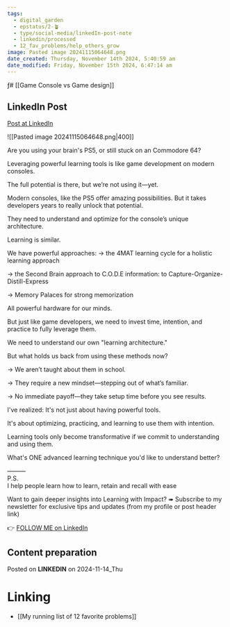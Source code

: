 ```yaml
---
tags:
  - digital_garden
  - epstatus/2-🪴
  - type/social-media/linkedIn-post-note
  - linkedin/processed
  - 12_fav_problems/help_others_grow
image: Pasted image 20241115064648.png
date_created: Thursday, November 14th 2024, 5:40:59 am
date_modified: Friday, November 15th 2024, 6:47:14 am
---
```

ƒ# [[Game Console vs Game design]]
## LinkedIn Post
[Post at LinkedIn](https://www.linkedin.com/posts/sebastiankamilli_are-you-using-your-brains-ps5-or-still-activity-7262721035882442754-dBHD?utm_source=share&utm_medium=member_desktop)

![[Pasted image 20241115064648.png|400]]  

Are you using your brain's PS5, or still stuck on an Commodore 64?

Leveraging powerful learning tools is like game development on modern consoles.

The full potential is there, but we’re not using it—yet.

Modern consoles, like the PS5 offer amazing possibilities. 
But it takes developers years to really unlock that potential. 

They need to understand and optimize for the console’s unique architecture.

Learning is similar. 

We have powerful approaches:
→ the 4MAT learning cycle for a holistic learning approach

→ the Second Brain approach to C.O.D.E information:
to Capture-Organize-Distill-Express

→ Memory Palaces for strong memorization

All powerful hardware for our minds.

But just like game developers, we need to 
invest time, intention, and practice 
to fully leverage them. 

We need to understand our own "learning architecture."

But what holds us back from using these methods now?

→ We aren’t taught about them in school.
    
→ They require a new mindset—stepping out of what’s familiar.
    
→ No immediate payoff—they take setup time before you see results.
    
I've realized:  It's not just about having powerful tools. 

It's about optimizing, practicing, and learning to 
use them with intention.

Learning tools only become transformative 
if we commit to understanding and using them.

What's ONE advanced learning technique 
you'd like to understand better?

———  
P.S.  
I help people learn how to learn, retain and recall with ease

Want to gain deeper insights into Learning with Impact?
➠ Subscribe to my newsletter for exclusive tips and updates
(from my profile or post header link)

👉 [FOLLOW ME on LinkedIn](https://www.linkedin.com/comm/mynetwork/discovery-see-all?usecase=PEOPLE_FOLLOWS&followMember=sebastiankamilli)

## Content preparation



Posted on **LINKEDIN** on 2024-11-14_Thu
# Linking
+ [[My running list of 12 favorite problems]]